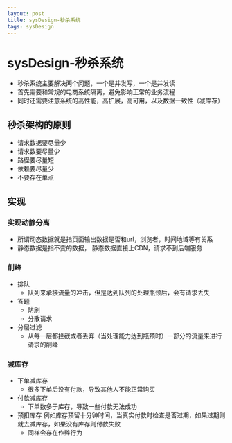 ```yaml
--- 
layout: post 
title: sysDesign-秒杀系统 
tags: sysDesign 
---
```

# sysDesign-秒杀系统
* 秒杀系统主要解决两个问题，一个是并发写，一个是并发读
* 首先需要和常规的电商系统隔离，避免影响正常的业务流程
* 同时还需要注意系统的高性能，高扩展，高可用，以及数据一致性（减库存）

## 秒杀架构的原则
* 请求数据要尽量少
* 请求数要尽量少
* 路径要尽量短
* 依赖要尽量少
* 不要存在单点

## 实现
### 实现动静分离
* 所谓动态数据就是指页面输出数据是否和url，浏览者，时间地域等有关系
* 静态数据是指不变的数据， 静态数据直接上CDN，请求不到后端服务

### 削峰
* 排队
    * 队列来承接流量的冲击，但是达到队列的处理瓶颈后，会有请求丢失
* 答题
    * 防刷
    * 分散请求
* 分层过滤
    * 从每一层都拦截或者丢弃（当处理能力达到瓶颈时）一部分的流量来进行请求的削峰

### 减库存
* 下单减库存
    * 很多下单后没有付款，导致其他人不能正常购买
* 付款减库存
    * 下单数多于库存，导致一些付款无法成功
* 预扣库存 例如库存预留十分钟时间，当真实付款时检查是否过期，如果过期则就去减库存，如果没有库存则付款失败
    * 同样会存在作弊行为
